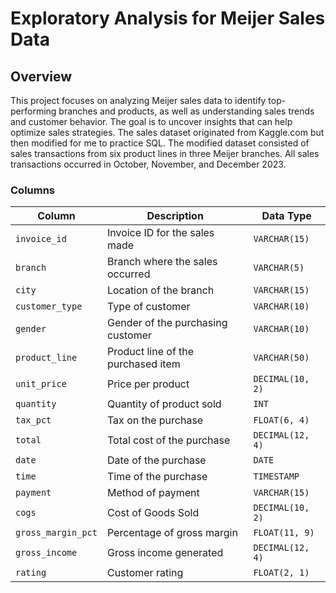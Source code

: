 # Exploratory Analysis for Meijer Sales Data

## Overview
This project focuses on analyzing Meijer sales data to identify top-performing branches and products, as well as understanding sales trends and customer behavior. The goal is to uncover insights that can help optimize sales strategies. The sales dataset originated from Kaggle.com but then modified for me to practice SQL. The modified dataset consisted of sales transactions from six product lines in three Meijer branches. All sales transactions occurred in October, November, and December 2023.

### Columns

| Column                   | Description                                     | Data Type        |
|--------------------------|-------------------------------------------------|------------------|
| `invoice_id`              | Invoice ID for the sales made                   | `VARCHAR(15)`    |
| `branch`                  | Branch where the sales occurred                 | `VARCHAR(5)`     |
| `city`                    | Location of the branch                          | `VARCHAR(15)`    |
| `customer_type`           | Type of customer                                | `VARCHAR(10)`    |
| `gender`                  | Gender of the purchasing customer               | `VARCHAR(10)`    |
| `product_line`            | Product line of the purchased item              | `VARCHAR(50)`   |
| `unit_price`              | Price per product                               | `DECIMAL(10, 2)` |
| `quantity`                | Quantity of product sold                        | `INT`            |
| `tax_pct`                 | Tax on the purchase                             | `FLOAT(6, 4)`    |
| `total`                   | Total cost of the purchase                      | `DECIMAL(12, 4)` |
| `date`                    | Date of the purchase                            | `DATE`           |
| `time`                    | Time of the purchase                            | `TIMESTAMP`      |
| `payment`                 | Method of payment                               | `VARCHAR(15)`    |
| `cogs`                    | Cost of Goods Sold                              | `DECIMAL(10, 2)` |
| `gross_margin_pct`        | Percentage of gross margin                      | `FLOAT(11, 9)`   |
| `gross_income`            | Gross income generated                          | `DECIMAL(12, 4)` |
| `rating`                  | Customer rating                                 | `FLOAT(2, 1)`    |
